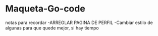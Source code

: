 # Maqueta-Go-code

notas para recordar
-ARREGLAR PAGINA DE PERFIL
-Cambiar estilo de algunas para que quede mejor, si hay tiempo